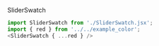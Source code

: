 SliderSwatch
```js
import SliderSwatch from './SliderSwatch.jsx';
import { red } from '../../example_color';
<SliderSwatch { ...red } />
```